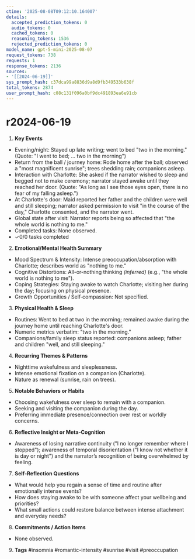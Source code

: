 ```yaml
---
ctime: '2025-08-08T09:12:10.164007'
details:
  accepted_prediction_tokens: 0
  audio_tokens: 0
  cached_tokens: 0
  reasoning_tokens: 1536
  rejected_prediction_tokens: 0
model_name: gpt-5-mini-2025-08-07
request_tokens: 738
requests: 1
response_tokens: 2136
sources:
- '[[2024-06-19]]'
sys_prompt_hash: c37dca99a8836d9a8d9fb349533b638f
total_tokens: 2874
user_prompt_hash: c08c131f096a0bf9dc491893ea6e91cb
---
```

# r2024-06-19

1. **Key Events**
- Evening/night: Stayed up late writing; went to bed "two in the morning." (Quote: "I went to bed; ... two in the morning")
- Return from the ball / journey home: Rode home after the ball; observed a "most magnificent sunrise"; trees shedding rain; companions asleep.
- Interaction with Charlotte: She asked if the narrator wished to sleep and begged not to make ceremony; narrator stayed awake until they reached her door. (Quote: "As long as I see those eyes open, there is no fear of my falling asleep.")
- At Charlotte's door: Maid reported her father and the children were well and still sleeping; narrator asked permission to visit "in the course of the day," Charlotte consented, and the narrator went.
- Global state after visit: Narrator reports being so affected that "the whole world is nothing to me."
- Completed tasks: None observed.
- ✓0/0 tasks completed

2. **Emotional/Mental Health Summary**
- Mood Spectrum & Intensity: Intense preoccupation/absorption with Charlotte; describes world as "nothing to me."
- Cognitive Distortions: All-or-nothing thinking *(inferred)* (e.g., "the whole world is nothing to me").
- Coping Strategies: Staying awake to watch Charlotte; visiting her during the day; focusing on physical presence.
- Growth Opportunities / Self‑compassion: Not specified.

3. **Physical Health & Sleep**
- Routines: Went to bed at two in the morning; remained awake during the journey home until reaching Charlotte's door.
- Numeric metrics verbatim: "two in the morning."
- Companions/family sleep status reported: companions asleep; father and children "well, and still sleeping."

4. **Recurring Themes & Patterns**
- Nighttime wakefulness and sleeplessness.
- Intense emotional fixation on a companion (Charlotte).
- Nature as renewal (sunrise, rain on trees).

5. **Notable Behaviors or Habits**
- Choosing wakefulness over sleep to remain with a companion.
- Seeking and visiting the companion during the day.
- Preferring immediate presence/connection over rest or worldly concerns.

6. **Reflective Insight or Meta‑Cognition**
- Awareness of losing narrative continuity ("I no longer remember where I stopped"); awareness of temporal disorientation ("I know not whether it is day or night") and the narrator’s recognition of being overwhelmed by feeling.

7. **Self‑Reflection Questions**
- What would help you regain a sense of time and routine after emotionally intense events?
- How does staying awake to be with someone affect your wellbeing and priorities?
- What small actions could restore balance between intense attachment and everyday needs?

8. **Commitments / Action Items**
- None observed.

9. **Tags**
#insomnia #romantic-intensity #sunrise #visit #preoccupation